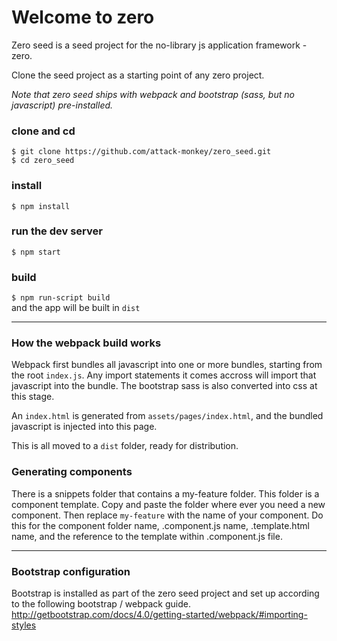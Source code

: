Welcome to zero
======================================

Zero seed is a seed project for the no-library js application framework - zero.  

Clone the seed project as a starting point of any zero project.

*Note that zero seed ships with webpack and bootstrap (sass, but no javascript) pre-installed.*

### clone and cd

`$ git clone https://github.com/attack-monkey/zero_seed.git`  
`$ cd zero_seed`

### install
`$ npm install`

### run the dev server
`$ npm start`

### build
`$ npm run-script build`  
and the app will be built in `dist`

----

### How the webpack build works

Webpack first bundles all javascript into one or more bundles, starting from the root `index.js`. Any import statements it comes accross will import that javascript into the bundle. The bootstrap sass is also converted into css at this stage.

An `index.html` is generated from `assets/pages/index.html`, and the bundled javascript is injected into this page.

This is all moved to a `dist` folder, ready for distribution.

### Generating components

There is a snippets folder that contains a my-feature folder. This folder is a component template. Copy and paste the folder where ever you need a new component. Then replace `my-feature` with the name of your component. Do this for the component folder name, .component.js name, .template.html name, and the reference to the template within .component.js file.

----

### Bootstrap configuration

Bootstrap is installed as part of the zero seed project and set up according to the following bootstrap / webpack guide.
http://getbootstrap.com/docs/4.0/getting-started/webpack/#importing-styles